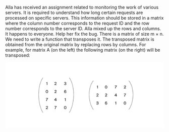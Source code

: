Alla has received an assignment related to monitoring the work of various servers. It is required to understand how long certain requests are processed on specific servers. This information should be stored in a matrix where the column number corresponds to the request ID and the row number corresponds to the server ID. Alla mixed up the rows and columns. It happens to everyone. Help her fix the bug.
There is a matrix of size m × n. We need to write a function that transposes it.
The transposed matrix is obtained from the original matrix by replacing rows by columns.
For example, for matrix A (on the left) the following matrix (on the right) will be transposed:

![](statement-image.png)
